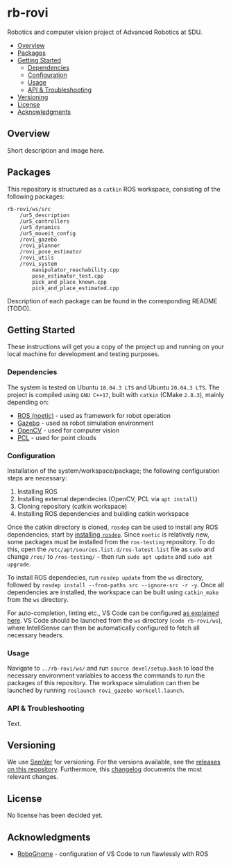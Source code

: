 # rb-rovi
Robotics and computer vision project of Advanced Robotics at SDU.

* [Overview](#overview)
* [Packages](#packages)
* [Getting Started](#getting-started)
	+ [Dependencies](#dependencies)
	+ [Configuration](#configuration)
	+ [Usage](#usage)
	+ [API & Troubleshooting](#api--troubleshooting)
* [Versioning](#versioning)
* [License](#license)
* [Acknowledgments](#acknowledgments)

## Overview

Short description and image here.

## Packages

This repository is structured as a `catkin` ROS workspace, consisting of the following packages:

```
rb-rovi/ws/src
    /ur5_description
    /ur5_controllers
    /ur5_dynamics
    /ur5_moveit_config
    /rovi_gazebo
    /rovi_planner
    /rovi_pose_estimator
    /rovi_utils
    /rovi_system
        manipulator_reachability.cpp
        pose_estimator_test.cpp
        pick_and_place_known.cpp
        pick_and_place_estimated.cpp
```

Description of each package can be found in the corresponding README (TODO).

## Getting Started

These instructions will get you a copy of the project up and running on your local machine for development and testing purposes.

### Dependencies

The system is tested on Ubuntu `18.04.3 LTS` and Ubuntu `20.04.3 LTS`. The project is compiled using `GNU C++17`, built with `catkin` (CMake `2.8.3`), mainly depending on:

* [ROS (noetic)][ros] - used as framework for robot operation
* [Gazebo][gazebo] - used as robot simulation environment
* [OpenCV][opencv] - used for computer vision
* [PCL][pcl] - used for point clouds

### Configuration

Installation of the system/workspace/package; the following configuration steps are necessary:

1. Installing ROS
2. Installing external dependecies (OpenCV, PCL via `apt install`)
3. Cloning repository (catkin workspace)
4. Installing ROS dependencies and building catkin workspace

Once the catkin directory is cloned, `rosdep` can be used to install any ROS dependencies; start by [installing `rosdep`][rosdep]. Since `noetic` is relatively new, some packages must be installed from the `ros-testing` repository. To do this, open the `/etc/apt/sources.list.d/ros-latest.list` file as `sudo` and change `/ros/` to `/ros-testing/` - then run `sudo apt update` and `sudo apt upgrade`.

To install ROS dependecies, run `rosdep update` from the `ws` directory, followed by `rosdep install --from-paths src --ignore-src -r -y`. Once all dependencies are installed, the workspace can be built using `catkin_make` from the `ws` directory.

For auto-completion, linting etc., VS Code can be configured [as explained here][ros-vs-code]. VS Code should be launched from the `ws` directory (`code rb-rovi/ws`), where IntelliSense can then be automatically configured to fetch all necessary headers.

### Usage

Navigate to `../rb-rovi/ws/` and run `source devel/setup.bash` to load the necessary environment variables to access the commands to run the packages of this repository. The workspace simulation can then be launched by running `roslaunch rovi_gazebo workcell.launch`.

### API & Troubleshooting

Text.

## Versioning

We use [SemVer][semver] for versioning. For the versions available, see the [releases on this repository][releases]. Furthermore, this [changelog] documents the most relevant changes.

## License

No license has been decided yet.

## Acknowledgments

- [RoboGnome][erdal-git] - configuration of VS Code to run flawlessly with ROS

[semver]: http://semver.org/
[releases]: about:blank
[changelog]: CHANGELOG.md
[wiki]: about:blank

[ros]: http://wiki.ros.org/noetic/
[gazebo]: http://gazebosim.org/
[opencv]: https://opencv.org/
[pcl]: https://pointclouds.org/
[rosdep]: http://wiki.ros.org/rosdep#Installing_rosdep
[ros-vs-code]: https://github.com/RoboGnome/VS_Code_ROS

[erdal-git]: https://github.com/erdalpekel
[robognome-git]: https://github.com/RoboGnome

